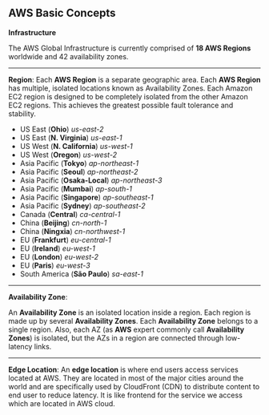 AWS Basic Concepts
-
**Infrastructure**

The AWS Global Infrastructure is currently comprised of **18 AWS Regions** worldwide and 42 availability zones.

---

**Region**: 
Each **AWS Region** is a separate geographic area. Each **AWS Region** has multiple, isolated locations known as Availability Zones.
Each Amazon EC2 region is designed to be completely isolated from the other Amazon EC2 regions. This achieves the greatest possible fault tolerance and stability.

 - US East (**Ohio**) *us-east-2*
 - US East (**N. Virginia**) *us-east-1*
 - US West (**N. California**) *us-west-1*
 - US West (**Oregon**) *us-west-2*
 - Asia Pacific (**Tokyo**) *ap-northeast-1*
 - Asia Pacific (**Seoul**) *ap-northeast-2*
 - Asia Pacific (**Osaka-Local**) *ap-northeast-3*
 - Asia Pacific (**Mumbai**) *ap-south-1*
 - Asia Pacific (**Singapore**) *ap-southeast-1*
 - Asia Pacific (**Sydney**) *ap-southeast-2*
 - Canada (**Central**) *ca-central-1*
 - China (**Beijing**) *cn-north-1*
 - China (**Ningxia**) *cn-northwest-1*
 - EU (**Frankfurt**) *eu-central-1*
 - EU (**Ireland**) *eu-west-1*
 - EU (**London**) *eu-west-2*
 - EU (**Paris**) *eu-west-3*
 - South America (**São Paulo**) *sa-east-1*
---
**Availability Zone**:

An **Availability Zone** is an isolated location inside a region. Each region is made up by several **Availability Zones**. Each **Availability Zone** belongs to a single region. Also, each AZ (as **AWS** expert commonly call **Availability Zones**) is isolated, but the AZs in a region are connected through low-latency links.

---

**Edge Location**:
An **edge location** is where end users access services located at AWS. They are located in most of the major cities around the world and are specifically used by CloudFront (CDN) to distribute content to end user to reduce latency. It is like frontend for the service we access which are located in AWS cloud.
<!--stackedit_data:
eyJoaXN0b3J5IjpbLTcwNDEzNzAzNCwtMTYwNDcwMDg2NywxNT
k4MDE2OTM5LDkyNjMwMjkwNiw5NjkwODU3OTYsLTE1MDQ2Mjkw
NSwtMTc3MTIyOTY0M119
-->